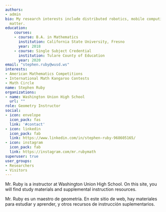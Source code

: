 ```yaml
---
authors:
- admin
bio: My research interests include distributed robotics, mobile computing and programmable
  matter.
education:
    courses:
    - course: B.A. in Mathematics
      institution: California State University, Fresno
      year: 2018
    - course: Single Subject Credential
      institution: Tulare County of Education
      year: 2020
email: "stephen.ruby@wusd.ws"
interests:
- American Mathematics Competitions
- International Math Kangaroo Contests
- Math Circle
name: Stephen Ruby
organizations:
- name: Washington Union High School
  url: ""
role: Geometry Instructor
social:
- icon: envelope
  icon_pack: fas
  link: '#contact'
- icon: linkedin
  icon_pack: fab
  link: https://www.linkedin.com/in/stephen-ruby-968605165/
- icon: instagram
  icon_pack: fab
  link: https://instagram.com/mr.rubymath
superuser: true
user_groups:
- Researchers
- Visitors
---
```


Mr. Ruby is a instructor at Washington Union High School. On this site, you will find study materials and supplemental instruction resources.

Mr. Ruby es un maestro de geometría. En este sitio de web, hay materiales para estudiar y aprender, y otros recursos de instrucción suplementarios.
